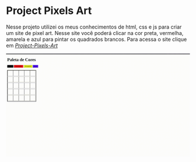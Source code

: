 # Project Pixels Art

Nesse projeto utilizei os meus conhecimentos de html, css e js para criar um site de pixel art. Nesse site você poderá clicar na cor preta, vermelha, amarela e azul para pintar os quadrados brancos. Para acessa o site clique em _[Project-Pixels-Art](https://project-pixels-art.pages.dev/)_

<img src="pixel-art.gif" />
